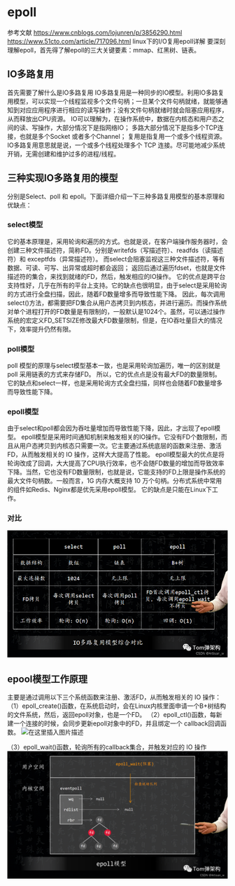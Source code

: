 # epoll
参考文献
https://www.cnblogs.com/lojunren/p/3856290.html
https://www.51cto.com/article/717096.html
linux下的I/O复用epoll详解
  要深刻理解epoll，首先得了解epoll的三大关键要素：mmap、红黑树、链表。

## IO多路复用
首先需要了解什么是IO多路复用
IO多路复用是一种同步的IO模型。利用IO多路复用模型，可以实现一个线程监视多个文件句柄；一旦某个文件句柄就绪，就能够通知到对应应用程序进行相应的读写操作；没有文件句柄就绪时就会阻塞应用程序，从而释放出CPU资源。
IO可以理解为，在操作系统中，数据在内核态和用户态之间的读、写操作，大部分情况下是指网络IO；
多路大部分情况下是指多个TCP连接，也就是多个Socket 或者多个Channel；
复用是指复用一个或多个线程资源。IO多路复用意思就是说，一个或多个线程处理多个 TCP 连接。尽可能地减少系统开销，无需创建和维护过多的进程/线程。
## 三种实现IO多路复用的模型
分别是Select、poll 和 epoll。下面详细介绍一下三种多路复用模型的基本原理和优缺点：
### select模型
它的基本原理是，采用轮询和遍历的方式。也就是说，在客户端操作服务器时，会创建三种文件描述符，简称FD。分别是writefds（写描述符）、readfds（读描述符）和 exceptfds（异常描述符）。
而select会阻塞监视这三种文件描述符，等有数据、可读、可写、出异常或超时都会返回；
返回后通过遍历fdset，也就是文件描述符的集合，来找到就绪的FD，然后，触发相应的IO操作。
它的优点是跨平台支持性好，几乎在所有的平台上支持。它的缺点也很明显，由于select是采用轮询的方式进行全盘扫描，因此，随着FD数量增多而导致性能下降。
因此，每次调用select()方法，都需要把FD集合从用户态拷贝到内核态，并进行遍历。而操作系统对单个进程打开的FD数量是有限制的，一般默认是1024个。虽然，可以通过操作系统的宏定义FD_SETSIZE修改最大FD数量限制，但是，在IO吞吐量巨大的情况下，效率提升仍然有限。
### poll模型
poll 模型的原理与select模型基本一致，也是采用轮询加遍历，唯一的区别就是 poll 采用链表的方式来存储FD。
所以，它的优点点是没有最大FD的数量限制。
它的缺点和select一样，也是采用轮询方式全盘扫描，同样也会随着FD数量增多而导致性能下降。
### epoll模型

由于select和poll都会因为吞吐量增加而导致性能下降，因此，才出现了epoll模型。
epoll模型是采用时间通知机制来触发相关的IO操作。它没有FD个数限制，而且从用户态拷贝到内核态只需要一次。它主要通过系统底层的函数来注册、激活FD，从而触发相关的 IO 操作，这样大大提高了性能。
epoll模型最大的优点是将轮询改成了回调，大大提高了CPU执行效率，也不会随FD数量的增加而导致效率下降。当然，它也没有FD数量限制，也就是说，它能支持的FD上限是操作系统的最大文件句柄数。一般而言，1G 内存大概支持 10 万个句柄。分布式系统中常用的组件如Redis、Nginx都是优先采用epoll模型。
它的缺点是只能在Linux下工作。
### 对比
![在这里插入图片描述](https://raw.githubusercontent.com/PeipengWang/picture/master/699d448f938742b983dbcf3ec626d6a0.png)

## epool模型工作原理
主要是通过调用以下三个系统函数来注册、激活FD，从而触发相关的 IO 操作：
（1）epoll_create()函数，在系统启动时，会在Linux内核里面申请一个B+树结构的文件系统，然后，返回epoll对象，也是一个FD。
（2）epoll_ctl()函数，每新建一个连接的时候，会同步更新epoll对象中的FD，并且绑定一个 callback回调函数。
![在这里插入图片描述](https://img-blog.csdnimg.cn/23b59ba537e04c59b40ab68e2cd6ac2e.png)

（3）epoll_wait()函数，轮询所有的callback集合，并触发对应的 IO 操作
![在这里插入图片描述](https://raw.githubusercontent.com/PeipengWang/picture/master/4ff501fa29e5407b846a987ddd14bd82.png)





